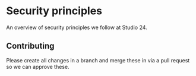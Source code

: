 # Security principles

An overview of security principles we follow at Studio 24.

## Contributing

Please create all changes in a branch and merge these in via a pull request so we can approve these.
